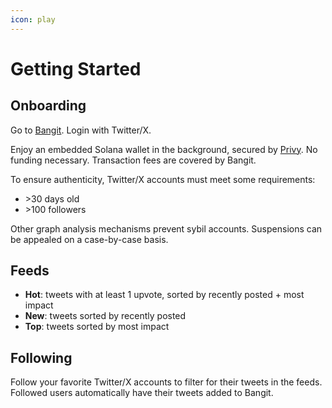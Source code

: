 ```yaml
---
icon: play
---
```


# Getting Started

## Onboarding

Go to [Bangit](https://bangit.fun/). Login with Twitter/X.

Enjoy an embedded Solana wallet in the background, secured by [Privy](https://www.privy.io/). No funding necessary. Transaction fees are covered by Bangit.

To ensure authenticity, Twitter/X accounts must meet some requirements:

* \>30 days old
* \>100 followers

Other graph analysis mechanisms prevent sybil accounts. Suspensions can be appealed on a case-by-case basis.

## Feeds

* **Hot**: tweets with at least 1 upvote, sorted by recently posted + most impact
* **New**: tweets sorted by recently posted
* **Top**: tweets sorted by most impact

## Following

Follow your favorite Twitter/X accounts to filter for their tweets in the feeds. Followed users automatically have their tweets added to Bangit.
